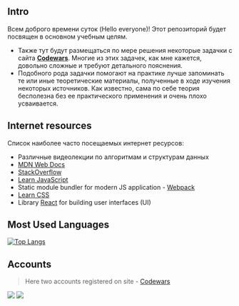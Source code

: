 ## Intro

Всем доброго времени суток (Hello everyone)! Этот репозиторий будет посвящен в основном учебным целям. 
* Также тут будут размещаться по мере решения некоторые задачки с сайта [**Codewars**](https://www.codewars.com/). Многие из этих задачек, как мне кажется, довольно сложные и требуют детального пояснения.
* Подобного рода задачки помогают на практике лучше запоминать те или иные теоретические материалы, полученные в ходе изучения некоторых источников. Как известно, сама по себе теория бесполезна без ее практического применения и очень плохо усваивается.

## Internet resources
Список наиболее часто посещаемых интернет ресурсов:
* Различные видеолекции по алгоритмам и структурам данных
* [MDN Web Docs](https://developer.mozilla.org/)
* [StackOverflow](https://stackoverflow.com/)
* [Learn JavaScript](https://javascript.info/)
* Static module bundler for modern JS application - [Webpack](https://webpack.js.org/)
* [Learn CSS](https://web.dev/learn/css/)
* Library [React](https://ru.reactjs.org/) for building user interfaces (UI)

## Most Used Languages
[![Top Langs](https://github-readme-stats.vercel.app/api/top-langs/?username=InGodWeTrustt&layout=compact&hide_title=true)](https://github.com/InGodWeTrustt/github-readme-stats)

<!-- ## Stats
![GitHub stats](https://github-readme-stats.vercel.app/api?username=InGodWeTrustt&hide=contribs,prs&show_icons=true&theme=yeblu&border_radius=25) -->

## Accounts
> Here two accounts registered on site -  [Codewars](https://www.codewars.com/dashboard)

![](https://www.codewars.com/users/InGodWeTrustt/badges/large)
![](https://www.codewars.com/users/y4y4/badges/large)

<!--

Краткий справочник по оформлению файлов такого типа:
* - по сути представляют собой списки
#  Заголовок первого уровня #

Какой - то код:
```js
const tmp = []
```

### Заголовок третьего уровня ###
###### Заголовок шестого уровня ###### 
**текст**

Для создания таблицы:
| First Header  | Second Header |
| ------------- | ------------- |
| Content Cell  | Content Cell  |
| Content Cell  | Content Cell  |

> **Note**
> This is a note

> **Warning**
> This is a warning

->
